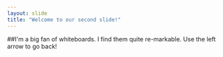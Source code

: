 ```yaml
---
layout: slide
title: "Welcome to our second slide!"
---
```

##I'm a big fan of whiteboards. I find them quite re-markable.
Use the left arrow to go back!
